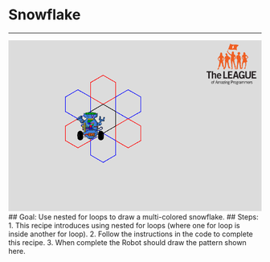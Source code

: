 
# Snowflake
  <hr/>
  <img src="./images/snowflake.png"/>
## Goal:
   Use nested for loops to draw a multi-colored snowflake.
## Steps:
1. This recipe introduces using nested for loops (where one for loop is inside another for loop).
2. Follow the instructions in the code to complete this recipe.
3. When complete the Robot should draw the pattern shown here.
  
 

